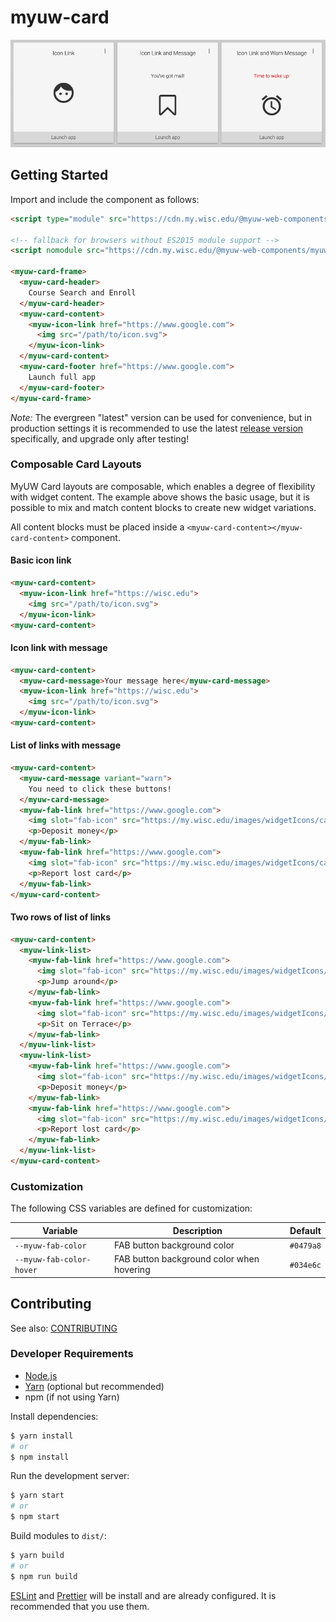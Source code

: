 # myuw-card

![MyUW Card](myuw-card.png)

## Getting Started

Import and include the component as follows:

```html
<script type="module" src="https://cdn.my.wisc.edu/@myuw-web-components/myuw-card@latest/myuw-card.min.mjs"></script>

<!-- fallback for browsers without ES2015 module support -->
<script nomodule src="https://cdn.my.wisc.edu/@myuw-web-components/myuw-card@latest/myuw-card.min.js"></script>

<myuw-card-frame>
  <myuw-card-header>
    Course Search and Enroll
  </myuw-card-header>
  <myuw-card-content>
    <myuw-icon-link href="https://www.google.com">
      <img src="/path/to/icon.svg">
    </myuw-icon-link>
  </myuw-card-content>
  <myuw-card-footer href="https://www.google.com">
    Launch full app
  </myuw-card-footer>
</myuw-card-frame>
```

_Note:_ The evergreen "latest" version can be used for convenience, but in production settings it is
recommended to use the latest [release version](https://github.com/myuw-web-components/myuw-card/releases)
specifically, and upgrade only after testing!

### Composable Card Layouts

MyUW Card layouts are composable, which enables a degree of flexibility with widget content. The example
above shows the basic usage, but it is possible to mix and match content blocks to create new widget
variations.

All content blocks must be placed inside a `<myuw-card-content></myuw-card-content>` component.

#### Basic icon link

```html
<myuw-card-content>
  <myuw-icon-link href="https://wisc.edu">
    <img src="/path/to/icon.svg">
  </myuw-icon-link>
<myuw-card-content>
```

#### Icon link with message

```html
<myuw-card-content>
  <myuw-card-message>Your message here</myuw-card-message>
  <myuw-icon-link href="https://wisc.edu">
    <img src="/path/to/icon.svg">
  </myuw-icon-link>
<myuw-card-content>
```

#### List of links with message

```html
<myuw-card-content>
  <myuw-card-message variant="warn">
    You need to click these buttons!
  </myuw-card-message>
  <myuw-fab-link href="https://www.google.com">
    <img slot="fab-icon" src="https://my.wisc.edu/images/widgetIcons/canvas-logo.svg">
    <p>Deposit money</p>
  </myuw-fab-link>
  <myuw-fab-link href="https://www.google.com">
    <img slot="fab-icon" src="https://my.wisc.edu/images/widgetIcons/canvas-logo.svg">
    <p>Report lost card</p>
  </myuw-fab-link>
</myuw-card-content>
```

#### Two rows of list of links

```html
<myuw-card-content>
  <myuw-link-list>
    <myuw-fab-link href="https://www.google.com">
      <img slot="fab-icon" src="https://my.wisc.edu/images/widgetIcons/canvas-logo.svg">
      <p>Jump around</p>
    </myuw-fab-link>
    <myuw-fab-link href="https://www.google.com">
      <img slot="fab-icon" src="https://my.wisc.edu/images/widgetIcons/canvas-logo.svg">
      <p>Sit on Terrace</p>
    </myuw-fab-link>
  </myuw-link-list>
  <myuw-link-list>
    <myuw-fab-link href="https://www.google.com">
      <img slot="fab-icon" src="https://my.wisc.edu/images/widgetIcons/canvas-logo.svg">
      <p>Deposit money</p>
    </myuw-fab-link>
    <myuw-fab-link href="https://www.google.com">
      <img slot="fab-icon" src="https://my.wisc.edu/images/widgetIcons/canvas-logo.svg">
      <p>Report lost card</p>
    </myuw-fab-link>
  </myuw-link-list>
</myuw-card-content>
```

### Customization

The following CSS variables are defined for customization:

| Variable               | Description                             | Default |
|------------------------|-----------------------------------------|---------|
|`--myuw-fab-color`      |FAB button background color              |`#0479a8`|
|`--myuw-fab-color-hover`|FAB button background color when hovering|`#034e6c`|

## Contributing

See also: [CONTRIBUTING](contributing.md)

### Developer Requirements

* [Node.js](https://nodejs.org/en/)
* [Yarn](https://yarnpkg.com/lang/en/) (optional but recommended)
* npm (if not using Yarn)

Install dependencies:

```sh
$ yarn install
# or
$ npm install
```

Run the development server:

```sh
$ yarn start
# or
$ npm start
```

Build modules to `dist/`:

```sh
$ yarn build
# or
$ npm run build
```

[ESLint](https://eslint.org/) and [Prettier](https://prettier.io/) will be install
and are already configured. It is recommended that you use them.
